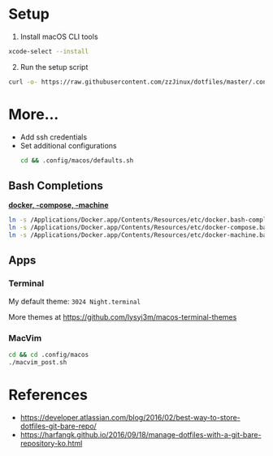 # Setup
1. Install macOS CLI tools
```sh
xcode-select --install
```

2. Run the setup script
```sh
curl -o- https://raw.githubusercontent.com/zzJinux/dotfiles/master/.config/macos/setup.sh | bash
```

# More...
- Add ssh credentials
- Set additional configurations
  ```sh
  cd && .config/macos/defaults.sh
  ```

## Bash Completions
[**docker, -compose, -machine**](https://gist.github.com/rkuzsma/4f8c1354a9ea67fb3ca915b50e131d1c)
```sh
ln -s /Applications/Docker.app/Contents/Resources/etc/docker.bash-completion docker
ln -s /Applications/Docker.app/Contents/Resources/etc/docker-compose.bash-completion docker-compose
ln -s /Applications/Docker.app/Contents/Resources/etc/docker-machine.bash-completion docker-machine
```

## Apps
### Terminal

My default theme: `3024 Night.terminal`

More themes at https://github.com/lysyi3m/macos-terminal-themes

### MacVim
```sh
cd && cd .config/macos
./macvim_post.sh
```

# References
- https://developer.atlassian.com/blog/2016/02/best-way-to-store-dotfiles-git-bare-repo/
- https://harfangk.github.io/2016/09/18/manage-dotfiles-with-a-git-bare-repository-ko.html
